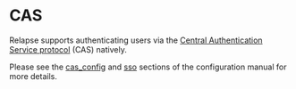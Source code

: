 # CAS

Relapse supports authenticating users via the [Central Authentication
Service protocol](https://en.wikipedia.org/wiki/Central_Authentication_Service)
(CAS) natively.

Please see the [cas_config](../../../configuration/config_documentation.md#cas_config) and [sso](../../../configuration/config_documentation.md#sso)
sections of the configuration manual for more details.